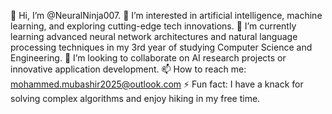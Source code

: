 👋 Hi, I’m @NeuralNinja007.
👀 I’m interested in artificial intelligence, machine learning, and exploring cutting-edge tech innovations.
🌱 I’m currently learning advanced neural network architectures and natural language processing techniques in my 3rd year of studying Computer Science and Engineering.
💞️ I’m looking to collaborate on AI research projects or innovative application development.
📫 How to reach me: mohammed.mubashir2025@outlook.com
⚡ Fun fact: I have a knack for solving complex algorithms and enjoy hiking in my free time.
